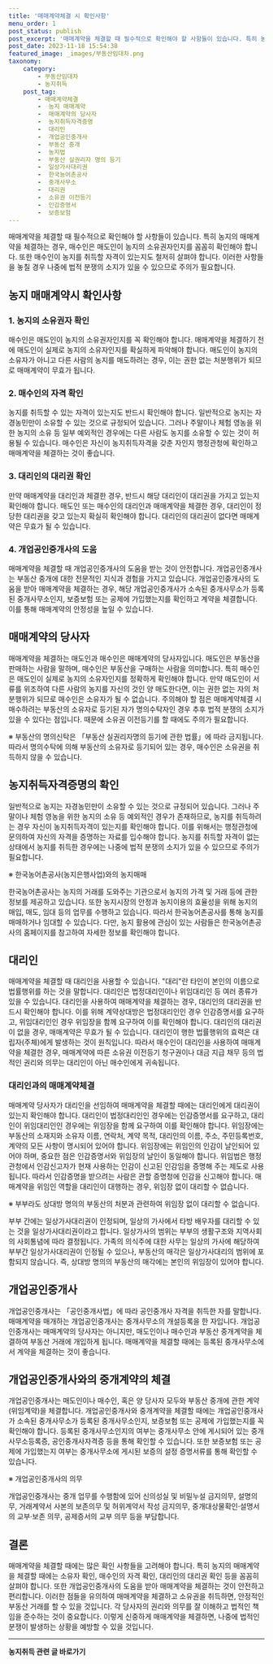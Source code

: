 ```yaml
---
title: '매매계약체결 시 확인사항'
menu_order: 1
post_status: publish
post_excerpt: '매매계약을 체결할 때 필수적으로 확인해야 할 사항들이 있습니다. 특히 농지의 매매계약을 체결하는 경우, 매수인은 매도인이 농지의 소유권자인지를 꼼꼼히 확인해야 합니다. 또한 매수인이 농지를 취득할 자격이 있는지도 철저히 살펴야 합니다. 이러한 사항들을 놓칠 경우 나중에 법적 분쟁의 소지가 있을 수 있으므로 주의가 필요합니다.'
post_date: 2023-11-18 15:54:38
featured_image: _images/부동산임대차.png
taxonomy:
    category:
        - 부동산임대차
        - 농지취득
    post_tag:
        - 매매계약체결
        -  농지 매매계약
        -  매매계약의 당사자
        -  농지취득자격증명
        -  대리인
        -  개업공인중개사
        -  부동산 중개
        -  농지법
        -  부동산 실권리자 명의 등기
        -  일상가사대리권
        -  한국농어촌공사
        -  중개사무소
        -  대리권
        -  소유권 이전등기
        -  인감증명서
        -  보증보험
---
```



매매계약을 체결할 때 필수적으로 확인해야 할 사항들이 있습니다. 특히 농지의 매매계약을 체결하는 경우, 매수인은 매도인이 농지의 소유권자인지를 꼼꼼히 확인해야 합니다. 또한 매수인이 농지를 취득할 자격이 있는지도 철저히 살펴야 합니다. 이러한 사항들을 놓칠 경우 나중에 법적 분쟁의 소지가 있을 수 있으므로 주의가 필요합니다.

## 농지 매매계약시 확인사항

### 1. 농지의 소유권자 확인

매수인은 매도인이 농지의 소유권자인지를 꼭 확인해야 합니다. 매매계약을 체결하기 전에 매도인이 실제로 농지의 소유자인지를 확실하게 파악해야 합니다. 매도인이 농지의 소유자가 아니고 다른 사람의 농지를 매도하려는 경우, 이는 권한 없는 처분행위가 되므로 매매계약이 무효가 됩니다.

### 2. 매수인의 자격 확인

농지를 취득할 수 있는 자격이 있는지도 반드시 확인해야 합니다. 일반적으로 농지는 자경농민만이 소유할 수 있는 것으로 규정되어 있습니다. 그러나 주말이나 체험 영농을 위한 농지의 소유 등 일부 예외적인 경우에는 다른 사람도 농지를 소유할 수 있는 것이 허용될 수 있습니다. 매수인은 자신이 농지취득자격을 갖춘 자인지 행정관청에 확인하고 매매계약을 체결하는 것이 좋습니다.

### 3. 대리인의 대리권 확인

만약 매매계약을 대리인과 체결한 경우, 반드시 해당 대리인이 대리권을 가지고 있는지 확인해야 합니다. 매도인 또는 매수인의 대리인과 매매계약을 체결한 경우, 대리인이 정당한 대리권을 갖고 있는지 확실히 확인해야 합니다. 대리인의 대리권이 없다면 매매계약은 무효가 될 수 있습니다.

### 4. 개업공인중개사의 도움

매매계약을 체결할 때 개업공인중개사의 도움을 받는 것이 안전합니다. 개업공인중개사는 부동산 중개에 대한 전문적인 지식과 경험을 가지고 있습니다. 개업공인중개사의 도움을 받아 매매계약을 체결하는 경우, 해당 개업공인중개사가 소속된 중개사무소가 등록된 중개사무소인지, 보증보험 또는 공제에 가입했는지를 확인하고 계약을 체결합니다. 이를 통해 매매계약의 안정성을 높일 수 있습니다.

## 매매계약의 당사자

매매계약을 체결하는 매도인과 매수인은 매매계약의 당사자입니다. 매도인은 부동산을 판매하는 사람을 말하며, 매수인은 부동산을 구매하는 사람을 의미합니다. 특히 매수인은 매도인이 실제로 농지의 소유자인지를 정확하게 확인해야 합니다. 만약 매도인이 서류를 위조하여 다른 사람의 농지를 자신의 것인 양 매도한다면, 이는 권한 없는 자의 처분행위가 되므로 매수인은 소유자가 될 수 없습니다. 주의해야 할 점은 매매계약체결 시 매수하려는 부동산의 소유자로 등기된 자가 명의수탁자인 경우 추후 법적 분쟁의 소지가 있을 수 있다는 점입니다. 때문에 소유권 이전등기를 할 때에도 주의가 필요합니다.

※ 부동산의 명의신탁은 「부동산 실권리자명의 등기에 관한 법률」에 따라 금지됩니다. 따라서 명의수탁에 의해 부동산의 소유자로 등기되어 있는 경우, 매수인은 소유권을 취득하지 않을 수 있습니다.

## 농지취득자격증명의 확인

일반적으로 농지는 자경농민만이 소유할 수 있는 것으로 규정되어 있습니다. 그러나 주말이나 체험 영농을 위한 농지의 소유 등 예외적인 경우가 존재하므로, 농지를 취득하려는 경우 자신이 농지취득자격이 있는지를 확인해야 합니다. 이를 위해서는 행정관청에 문의하여 자신의 자격을 증명하는 자료를 입수해야 합니다. 농지를 취득할 자격이 없는 상태에서 농지를 취득한 경우에는 나중에 법적 분쟁의 소지가 있을 수 있으므로 주의가 필요합니다.

※ 한국농어촌공사(농지은행사업)와의 농지매매

한국농어촌공사는 농지의 거래를 도와주는 기관으로서 농지의 가격 및 거래 등에 관한 정보를 제공하고 있습니다. 또한 농지시장의 안정과 농지이용의 효율성을 위해 농지의 매입, 매도, 임대 등의 업무를 수행하고 있습니다. 따라서 한국농어촌공사를 통해 농지를 매매하거나 임대할 수 있습니다. 다만, 농지 활용에 관심이 있는 사람들은 한국농어촌공사의 홈페이지를 참고하여 자세한 정보를 확인해야 합니다.

## 대리인

매매계약을 체결할 때 대리인을 사용할 수 있습니다. "대리"란 타인이 본인의 이름으로 법률행위를 하는 것을 말합니다. 대리인은 법정대리인이나 위임대리인 등 여러 종류가 있을 수 있습니다. 대리인을 사용하여 매매계약을 체결하는 경우, 대리인의 대리권을 반드시 확인해야 합니다. 이를 위해 계약상대방은 법정대리인인 경우 인감증명서를 요구하고, 위임대리인인 경우 위임장을 함께 요구하여 이를 확인해야 합니다. 대리인의 대리권이 없을 경우, 매매계약은 무효가 될 수 있습니다. 대리인이 행한 법률행위의 효력은 대립자(주체)에게 발생하는 것이 원칙입니다. 따라서 매수인이 대리인을 사용하여 매매계약을 체결한 경우, 매매계약에 따른 소유권 이전등기 청구권이나 대금 지급 채무 등의 법적인 권리와 의무는 대리인이 아닌 매수인에게 귀속됩니다.

### 대리인과의 매매계약체결

매매계약 당사자가 대리인을 선임하여 매매계약을 체결할 때에는 대리인에게 대리권이 있는지 확인해야 합니다. 대리인이 법정대리인인 경우에는 인감증명서를 요구하고, 대리인이 위임대리인인 경우에는 위임장을 함께 요구하여 이를 확인해야 합니다. 위임장에는 부동산의 소재지와 소유자 이름, 연락처, 계약 목적, 대리인의 이름, 주소, 주민등록번호, 계약의 모든 사항이 명시되어 있어야 합니다. 위임장에는 위임인의 인감이 날인되어 있어야 하며, 중요한 점은 인감증명서와 위임장의 날인이 동일해야 합니다. 위임법은 행정관청에서 인감신고자가 현재 사용하는 인감이 신고된 인감임을 증명해 주는 제도로 사용됩니다. 따라서 인감증명을 받으려는 사람은 관할 증명청에 인감을 신고해야 합니다. 매매계약을 위임인 역할을 대리인이 대행하는 경우, 위임장 없이 대리할 수 없습니다. 

※ 부부라도 상대방 명의의 부동산의 처분과 관련하여 위임장 없이 대리할 수 없습니다.

부부 간에는 일상가사대리권이 인정되며, 일상의 가사에서 타방 배우자를 대리할 수 있는 것을 일상가사대리권이라고 합니다. 일상가사의 범위는 부부의 생활구조와 지역사회의 사회통념에 따라 결정됩니다. 가족의 의식주에 대한 사무는 일상의 가사에 해당하여 부부간 일상가사대리권이 인정될 수 있으나, 부동산의 매각은 일상가사대리의 범위에 포함되지 않습니다. 즉, 상대방 명의의 부동산의 매각에는 본인의 위임장이 있어야 합니다.

## 개업공인중개사

개업공인중개사는 「공인중개사법」에 따라 공인중개사 자격을 취득한 자를 말합니다. 매매계약을 매개하는 개업공인중개사는 중개사무소의 개설등록을 한 자입니다. 개업공인중개사는 매매계약의 당사자는 아니지만, 매도인이나 매수인과 부동산 중개계약을 체결하여 부동산 거래에 개입하게 됩니다. 매매계약을 체결할 때에는 등록된 중개사무소에서 계약을 체결하는 것이 좋습니다.

## 개업공인중개사와의 중개계약의 체결

개업공인중개사는 매도인이나 매수인, 혹은 양 당사자 모두와 부동산 중개에 관한 계약(위임계약)을 체결합니다. 개업공인중개사와 중개계약을 체결할 때에는 개업공인중개사가 소속된 중개사무소가 등록된 중개사무소인지, 보증보험 또는 공제에 가입했는지를 꼭 확인해야 합니다. 등록된 중개사무소인지의 여부는 중개사무소 안에 게시되어 있는 중개사무소등록증, 공인중개사자격증 등을 통해 확인할 수 있습니다. 또한 보증보험 또는 공제에 가입했는지 여부는 중개사무소에 게시된 보증의 설정 증명서류를 통해 확인할 수 있습니다.

※ 개업공인중개사의 의무

개업공인중개사는 중개 업무를 수행함에 있어 신의성실 및 비밀누설 금지의무, 설명의무, 거래계약서 사본의 보존의무 및 허위계약서 작성 금지의무, 중개대상물확인·설명서의 교부·보존 의무, 공제증서의 교부 의무 등을 부담합니다.

## 결론


매매계약을 체결할 때에는 많은 확인 사항들을 고려해야 합니다. 특히 농지의 매매계약을 체결할 때에는 소유자 확인, 매수인의 자격 확인, 대리인의 대리권 확인 등을 꼼꼼히 살펴야 합니다. 또한 개업공인중개사의 도움을 받아 매매계약을 체결하는 것이 안전하고 편리합니다. 이러한 점들을 유의하여 매매계약을 체결하고 소유권을 취득하면, 안정적인 부동산 거래를 할 수 있을 것입니다. 각 당사자의 권리와 의무를 잘 이해하고 법적인 책임을 준수하는 것이 중요합니다. 이렇게 신중하게 매매계약을 체결하면, 나중에 법적인 분쟁이 발생하는 상황을 예방할 수 있을 것입니다.
<!-- wp:separator -->
<hr class="wp-block-separator has-alpha-channel-opacity"/>
<!-- /wp:separator -->

<!-- wp:group {"backgroundColor":"base","layout":{"type":"constrained"}} -->
<div class="wp-block-group has-base-background-color has-background"><!-- wp:paragraph {"align":"center","fontSize":"medium"} -->
<p class="has-text-align-center has-large-font-size"><strong>농지취득 관련 글 바로가기</strong></p>
<!-- /wp:paragraph -->


<!-- wp:latest-posts
{"categories":[{"id":22986,"count":19,"description":"","link":"https://uknowlaw.com/category/%eb%86%8d%ec%a7%80%ec%b7%a8%eb%93%9d/","name":"농지취득","slug":"농지취득","taxonomy":"category","parent":0,"meta":[],"_links":{"self":[{"href":"https://uknowlaw.com/wp-json/wp/v2/categories/22986"}],"collection":[{"href":"https://uknowlaw.com/wp-json/wp/v2/categories"}],"about":[{"href":"https://uknowlaw.com/wp-json/wp/v2/taxonomies/category"}],"wp:post_type":[{"href":"https://uknowlaw.com/wp-json/wp/v2/posts?categories=22986"}],"curies":[{"name":"wp","href":"https://api.w.org/{rel}","templated":true}]}}],"postsToShow":100,"excerptLength":28,"postLayout":"grid","columns":2,"featuredImageAlign":"left","featuredImageSizeSlug":"large","fontSize":"small"} /--></div>
<!-- /wp:group -->